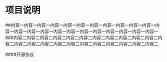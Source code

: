 # 项目说明
##内容一内容一内容一内容一内容一内容一内容一内容一内容一内容一内容一内容一内容一内容一内容一内容一内容一内容一内容一内容一内容一内容一内容一
###内容二内容二内容二内容二内容二内容二内容二内容二内容二内容二内容二内容二内容二内容二内容二内容二内容二内容二内容二内容二内容二内容二内容二

####开源协议